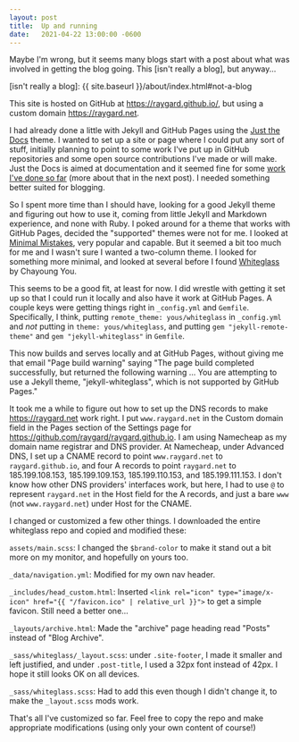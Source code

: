 ```yaml
---
layout: post
title:  Up and running
date:   2021-04-22 13:00:00 -0600
---
```


<!-- categories: do not work yet -->

Maybe I'm wrong, but it seems many blogs start with a post about what was involved in getting the blog going. This [isn't really a blog], but anyway...

[isn't really a blog]: {{ site.baseurl }}/about/index.html#not-a-blog

This site is hosted on GitHub at <https://raygard.github.io/>, but using a custom domain <https://raygard.net>.

I had already done a little with Jekyll and GitHub Pages using the [Just the Docs](https://github.com/pmarsceill/just-the-docs) theme. I wanted to set up a site or page where I could put any sort of stuff, initially planning to point to some work I've put up in GitHub repositories and some open source contributions I've made or will make. Just the Docs is aimed at documentation and it seemed fine for some [work I've done so far](https://raygard.github.io/giflzw/) (more about that in the next post). I needed something better suited for blogging.

<!-- more -->

So I spent more time than I should have, looking for a good Jekyll theme and figuring out how to use it, coming from little Jekyll and Markdown experience, and none with Ruby. I poked around for a theme that works with GitHub Pages, decided the "supported" themes were not for me. I looked at [Minimal Mistakes](https://mmistakes.github.io/minimal-mistakes/), very popular and capable. But it seemed a bit too much for me and I wasn't sure I wanted a two-column theme. I looked for something more minimal, and looked at several before I found [Whiteglass](https://github.com/yous/whiteglass) by Chayoung You.

This seems to be a good fit, at least for now. I did wrestle with getting it set up so that I could run it locally and also have it work at GitHub Pages. A couple keys were getting things right in ``_config.yml`` and ``Gemfile``. Specifically, I think, putting ``remote_theme: yous/whiteglass`` in ``_config.yml`` and _not_ putting in ``theme: yous/whiteglass``, and putting 
``gem "jekyll-remote-theme"`` and ``gem "jekyll-whiteglass"`` in ``Gemfile``.

This now builds and serves locally and at GitHub Pages, without giving me that email "Page build warning" saying "The page build completed successfully, but returned the following warning ...  You are attempting to use a Jekyll theme, "jekyll-whiteglass", which is not supported by GitHub Pages."

It took me a while to figure out how to set up the DNS records to make <https://raygard.net> work right. I put ``www.raygard.net`` in the Custom domain field in the Pages section of the Settings page for <https://github.com/raygard/raygard.github.io>. I am using Namecheap as my domain name registrar and DNS provider. At Namecheap, under Advanced DNS, I set up a CNAME record to point ``www.raygard.net`` to ``raygard.github.io``, and four A records to point ``raygard.net`` to 185.199.108.153, 185.199.109.153, 185.199.110.153, and 185.199.111.153. I don't know how other DNS providers' interfaces work, but here, I had to use ``@`` to represent ``raygard.net`` in the Host field for the A records, and just a bare ``www`` (not ``www.raygard.net``) under Host for the CNAME.

I changed or customized a few other things. I downloaded the entire whiteglass repo and copied and modified these:

``assets/main.scss``: I changed the ``$brand-color`` to make it stand out a bit more on my monitor, and hopefully on yours too.

``_data/navigation.yml``: Modified for my own nav header.

``_includes/head_custom.html``: Inserted ``<link rel="icon" type="image/x-icon" href="{{ "/favicon.ico" | relative_url }}">`` to get a simple favicon. Still need a better one...

``_layouts/archive.html``: Made the "archive" page heading read "Posts" instead of "Blog Archive". 

``_sass/whiteglass/_layout.scss``: under ``.site-footer``, I made it smaller and left justified, and under ``.post-title``, I used a 32px font instead of 42px. I hope it still looks OK on all devices.

``_sass/whiteglass.scss``: Had to add this even though I didn't change it, to make the ``_layout.scss`` mods work.

That's all I've customized so far. Feel free to copy the repo and make appropriate modifications (using only your own content of course!)

